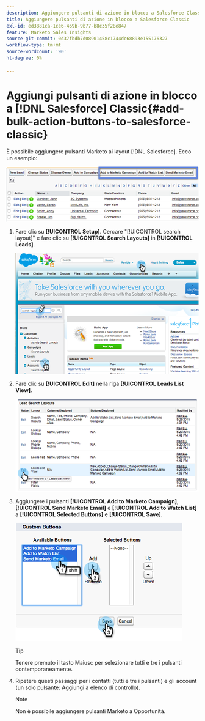 ```yaml
---
description: Aggiungere pulsanti di azione in blocco a Salesforce Classic - Documentazione di Marketo - Documentazione del prodotto
title: Aggiungere pulsanti di azione in blocco a Salesforce Classic
exl-id: ed3881ca-1ce6-469b-9b77-b8c35f28e847
feature: Marketo Sales Insights
source-git-commit: 0d37fbdb7d08901458c1744dc68893e155176327
workflow-type: tm+mt
source-wordcount: '90'
ht-degree: 0%

---
```


# Aggiungi pulsanti di azione in blocco a [!DNL Salesforce] Classic{#add-bulk-action-buttons-to-salesforce-classic}

È possibile aggiungere pulsanti Marketo ai layout [!DNL Salesforce]. Ecco un esempio:

![](assets/add-bulk-action-buttons-to-salesforce-classic-1.png)

1. Fare clic su **[!UICONTROL Setup]**. Cercare &quot;[!UICONTROL search layout]&quot; e fare clic su **[!UICONTROL Search Layouts]** in **[!UICONTROL Leads]**.

   ![](assets/add-bulk-action-buttons-to-salesforce-classic-2.png)

1. Fare clic su **[!UICONTROL Edit]** nella riga **[!UICONTROL Leads List View]**.

   ![](assets/add-bulk-action-buttons-to-salesforce-classic-3.png)

1. Aggiungere i pulsanti **[!UICONTROL Add to Marketo Campaign]**, **[!UICONTROL Send Marketo Email]** e **[!UICONTROL Add to Watch List]** a **[!UICONTROL Selected Buttons]** e **[!UICONTROL Save]**.

   ![](assets/add-bulk-action-buttons-to-salesforce-classic-4.png)

   >[!TIP]
   >
   >Tenere premuto il tasto Maiusc per selezionare tutti e tre i pulsanti contemporaneamente.

1. Ripetere questi passaggi per i contatti (tutti e tre i pulsanti) e gli account (un solo pulsante: Aggiungi a elenco di controllo).

   >[!NOTE]
   >
   >Non è possibile aggiungere pulsanti Marketo a Opportunità.
